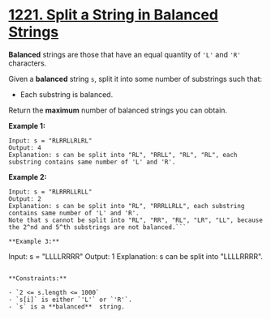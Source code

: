 # [1221. Split a String in Balanced Strings](https://leetcode.com/problems/split-a-string-in-balanced-strings/)

**Balanced**  strings are those that have an equal quantity of `'L'` and `'R'` characters.

Given a **balanced**  string `s`, split it into some number of substrings such that:

- Each substring is balanced.

Return the **maximum**  number of balanced strings you can obtain.

**Example 1:** 

```
Input: s = "RLRRLLRLRL"
Output: 4
Explanation: s can be split into "RL", "RRLL", "RL", "RL", each substring contains same number of 'L' and 'R'.
```

**Example 2:** 

```
Input: s = "RLRRRLLRLL"
Output: 2
Explanation: s can be split into "RL", "RRRLLRLL", each substring contains same number of 'L' and 'R'.
Note that s cannot be split into "RL", "RR", "RL", "LR", "LL", because the 2^nd and 5^th substrings are not balanced.```

**Example 3:** 

```
Input: s = "LLLLRRRR"
Output: 1
Explanation: s can be split into "LLLLRRRR".
```

**Constraints:** 

- `2 <= s.length <= 1000`
- `s[i]` is either `'L'` or `'R'`.
- `s` is a **balanced**  string.